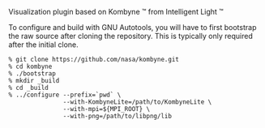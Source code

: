 Visualization plugin based on Kombyne :tm: from Intelligent Light :tm:

To configure and build with GNU Autotools, you will have to first bootstrap the raw source after cloning the repository.  This is typically only required after the initial clone.

```
% git clone https://github.com/nasa/kombyne.git
% cd kombyne
% ./bootstrap
% mkdir _build
% cd _build
% ../configure --prefix=`pwd` \
               --with-KombyneLite=/path/to/KombyneLite \
               --with-mpi=${MPI_ROOT} \
               --with-png=/path/to/libpng/lib
```
